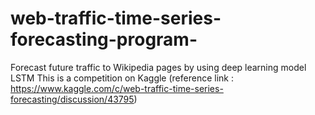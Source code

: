 # web-traffic-time-series-forecasting-program-
Forecast future traffic to Wikipedia pages by using deep learning model LSTM
This is a competition on Kaggle (reference link : https://www.kaggle.com/c/web-traffic-time-series-forecasting/discussion/43795)
